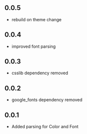 ## 0.0.5

* rebuild on theme change

## 0.0.4

* improved font parsing

## 0.0.3

* csslib dependency removed

## 0.0.2

* google_fonts dependency removed

## 0.0.1

* Added parsing for Color and Font
